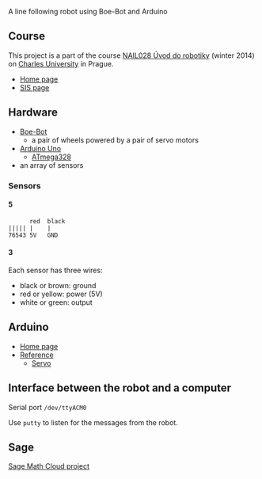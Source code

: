A line following robot using Boe-Bot and Arduino

## Course
This project is a part of the course
[NAIL028 Úvod do robotiky](https://is.cuni.cz/studium/predmety/index.php?do=predmet&kod=NAIL028) (winter 2014)
on [Charles University](http://cuni.cz/) in Prague.

* [Home page](http://ulita.ms.mff.cuni.cz/pub/predn/nail028/)
* [SIS page](https://is.cuni.cz/studium/predmety/index.php?do=predmet&kod=NAIL028)

## Hardware
* [Boe-Bot](http://www.parallax.com/product/boe-bot-robot)
    * a pair of wheels powered by a pair of servo motors
* [Arduino Uno](http://arduino.cc/en/Main/arduinoBoardUno)
    * [ATmega328](http://www.atmel.com/devices/atmega328.aspx)
* an array of sensors

### Sensors
#### 5
```
      red  black
||||| |    |
76543 5V   GND
```

#### 3
Each sensor has three wires:
* black or brown: ground
* red or yellow: power (5V)
* white or green: output

## Arduino
* [Home page](http://arduino.cc/)
* [Reference](http://arduino.cc/en/Reference)
    * [Servo](http://arduino.cc/en/Reference/Servo)

## Interface between the robot and a computer
Serial port `/dev/ttyACM0`

Use `putty` to listen for the messages from the robot.

## Sage
[Sage Math Cloud project](https://cloud.sagemath.com/projects/f18cd484-a3f3-4c7d-a485-4c8f09c8b652/files/)
